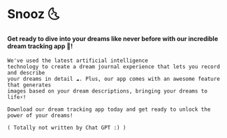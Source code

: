 # Snooz 🌜
 #### Get ready to dive into your dreams like never before with our incredible dream tracking app 🛌!

```
We've used the latest artificial intelligence 
technology to create a dream journal experience that lets you record and describe
your dreams in detail ☁️. Plus, our app comes with an awesome feature that generates
images based on your dream descriptions, bringing your dreams to life⚡! 
 
Download our dream tracking app today and get ready to unlock the power of your dreams!

( Totally not written by Chat GPT :) )
```
